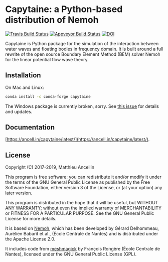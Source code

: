 # Capytaine: a Python-based distribution of Nemoh

[![Travis Build Status](https://travis-ci.org/mancellin/capytaine.svg?branch=master)](https://travis-ci.org/mancellin/capytaine)
[![Appveyor Build Status](https://ci.appveyor.com/api/projects/status/github/mancellin/capytaine?branch=master&svg=true)](https://ci.appveyor.com/project/mancellin/capytaine)
[![DOI](https://zenodo.org/badge/103753001.svg)](https://zenodo.org/badge/latestdoi/103753001)

Capytaine is Python package for the simulation of the interaction between water waves and floating bodies in frequency domain.
It is built around a full rewrite of the open source Boundary Element Method (BEM) solver Nemoh for the linear potential flow wave theory.

## Installation

On Mac and Linux:

```bash
conda install -c conda-forge capytaine
```

The Windows package is currently broken, sorry. See [this issue](https://github.com/mancellin/capytaine/issues/1) for details and updates.

## Documentation

[https://ancell.in/capytaine/latest/](https://ancell.in/capytaine/latest/).

## License

Copyright (C) 2017-2019, Matthieu Ancellin

This program is free software: you can redistribute it and/or modify it under the terms of the GNU General Public License as published by the Free Software Foundation, either version 3 of the License, or (at your option) any later version.

This program is distributed in the hope that it will be useful, but WITHOUT ANY WARRANTY; without even the implied warranty of MERCHANTABILITY or FITNESS FOR A PARTICULAR PURPOSE.  See the GNU General Public License for more details.

It is based on [Nemoh](https://lheea.ec-nantes.fr/logiciels-et-brevets/nemoh-presentation-192863.kjsp), which has been developed by Gérard Delhommeau, Aurélien Babarit et al., (École Centrale de Nantes) and is distributed under the Apache License 2.0.

It includes code from [meshmagick](https://github.com/LHEEA/meshmagick/) by François Rongère (École
Centrale de Nantes), licensed under the GNU General Public License (GPL).
